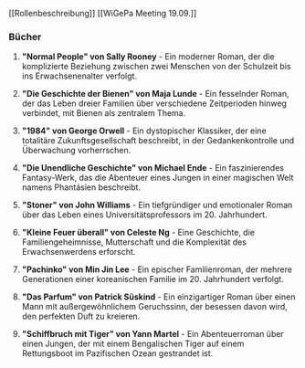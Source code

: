[[Rollenbeschreibung]]
[[WiGePa Meeting 19.09.]]

### Bücher
1. **"Normal People" von Sally Rooney** - Ein moderner Roman, der die komplizierte Beziehung zwischen zwei Menschen von der Schulzeit bis ins Erwachsenenalter verfolgt.
    
2. **"Die Geschichte der Bienen" von Maja Lunde** - Ein fesselnder Roman, der das Leben dreier Familien über verschiedene Zeitperioden hinweg verbindet, mit Bienen als zentralem Thema.
    
3. **"1984" von George Orwell** - Ein dystopischer Klassiker, der eine totalitäre Zukunftsgesellschaft beschreibt, in der Gedankenkontrolle und Überwachung vorherrschen.
    
4. **"Die Unendliche Geschichte" von Michael Ende** - Ein faszinierendes Fantasy-Werk, das die Abenteuer eines Jungen in einer magischen Welt namens Phantásien beschreibt.
    
5. **"Stoner" von John Williams** - Ein tiefgründiger und emotionaler Roman über das Leben eines Universitätsprofessors im 20. Jahrhundert.
    
6. **"Kleine Feuer überall" von Celeste Ng** - Eine Geschichte, die Familiengeheimnisse, Mutterschaft und die Komplexität des Erwachsenwerdens erforscht.
    
7. **"Pachinko" von Min Jin Lee** - Ein epischer Familienroman, der mehrere Generationen einer koreanischen Familie im 20. Jahrhundert verfolgt.
    
8. **"Das Parfum" von Patrick Süskind** - Ein einzigartiger Roman über einen Mann mit außergewöhnlichem Geruchssinn, der besessen davon wird, den perfekten Duft zu kreieren.
    
9. **"Schiffbruch mit Tiger" von Yann Martel** - Ein Abenteuerroman über einen Jungen, der mit einem Bengalischen Tiger auf einem Rettungsboot im Pazifischen Ozean gestrandet ist.